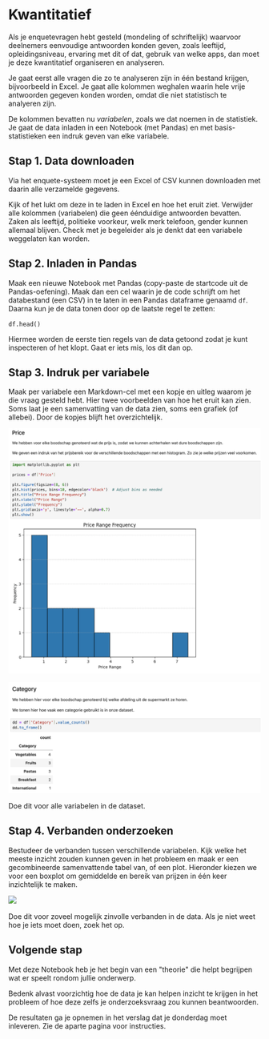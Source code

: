 # Kwantitatief

Als je enquetevragen hebt gesteld (mondeling of schriftelijk) waarvoor deelnemers eenvoudige antwoorden konden geven, zoals leeftijd, opleidingsniveau, ervaring met dit of dat, gebruik van welke apps, dan moet je deze kwantitatief organiseren en analyseren.

Je gaat eerst alle vragen die zo te analyseren zijn in één bestand krijgen, bijvoorbeeld in Excel. Je gaat alle kolommen weghalen waarin hele vrije antwoorden gegeven konden worden, omdat die niet statistisch te analyeren zijn.

De kolommen bevatten nu *variabelen*, zoals we dat noemen in de statistiek. Je gaat de data inladen in een Notebook (met Pandas) en met basis-statistieken een indruk geven van elke variabele.

## Stap 1. Data downloaden

Via het enquete-systeem moet je een Excel of CSV kunnen downloaden met daarin alle verzamelde gegevens.

Kijk of het lukt om deze in te laden in Excel en hoe het eruit ziet.
Verwijder alle kolommen (variabelen) die geen éénduidige antwoorden bevatten. Zaken als leeftijd, politieke voorkeur, welk merk telefoon, gender kunnen allemaal blijven. Check met je begeleider als je denkt dat een variabele weggelaten kan worden.

## Stap 2. Inladen in Pandas

Maak een nieuwe Notebook met Pandas (copy-paste de startcode uit de Pandas-oefening). Maak dan een cel waarin je de code schrijft om het databestand (een CSV) in te laten in een Pandas dataframe genaamd `df`. Daarna kun je de data tonen door op de laatste regel te zetten:

    df.head()

Hiermee worden de eerste tien regels van de data getoond zodat je kunt inspecteren of het klopt.
Gaat er iets mis, los dit dan op.

## Stap 3. Indruk per variabele

Maak per variabele een Markdown-cel met een kopje en uitleg waarom je die vraag gesteld hebt. Hier twee voorbeelden van hoe het eruit kan zien. Soms laat je een samenvatting van de data zien, soms een grafiek (of allebei). Door de kopjes blijft het overzichtelijk.

![](price.png)

![](category.png)

Doe dit voor alle variabelen in de dataset.

## Stap 4. Verbanden onderzoeken

Bestudeer de verbanden tussen verschillende variabelen. Kijk welke het meeste inzicht zouden kunnen geven in het probleem en maak er een gecombineerde samenvattende tabel van, of een plot. Hieronder kiezen we voor een boxplot om gemiddelde en bereik van prijzen in één keer inzichtelijk te maken.

![](catprice.png)

Doe dit voor zoveel mogelijk zinvolle verbanden in de data. Als je niet weet hoe je iets moet doen, zoek het op.

## Volgende stap

Met deze Notebook heb je het begin van een "theorie" die helpt begrijpen wat er speelt rondom jullie onderwerp.

Bedenk alvast voorzichtig hoe de data je kan helpen inzicht te krijgen in het probleem of hoe deze zelfs je onderzoeksvraag zou kunnen beantwoorden.

De resultaten ga je opnemen in het verslag dat je donderdag moet inleveren. Zie de aparte pagina voor instructies.
